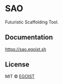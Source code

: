 # SAO

Futuristic Scaffolding Tool.

## Documentation

https://sao.egoist.sh

## License

MIT &copy; [EGOIST](https://github.com/sponsors/egoist)
